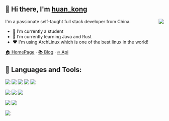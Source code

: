 ## 👋 Hi there, I'm [huan_kong](https://blog.huankong.top) 

<img src="https://img.huankong.top/i/2023/12/26/658abed95c2b8.gif" align="right" />

I'm a passionate self-taught full stack developer from China.
- 🔭 I’m currently a student
- 🌱 I’m currently learning Java and Rust
- ❤  I'm using ArchLinux which is one of the best linux in the world! 

[🏠 HomePage](https://huankong.top) · [📚 Blog](https://blog.huankong.top) · [🔥 Api](https://api.huankong.top)

## 🔨 Languages and Tools:

![](https://img.shields.io/badge/JavaScript-★★★★-F7DF1E?logo=JavaScript&style=flat-square)
![](https://img.shields.io/badge/NodeJS-★★★★-339933?logo=Node.js&style=flat-square)
![](https://img.shields.io/badge/PHP-★★★★-777bb4?logo=PHP&style=flat-square)
![](https://img.shields.io/badge/laravel-★★★★-FF2D20?logo=laravel&style=flat-square)
![](https://img.shields.io/badge/Vue-★★★★-47A248?logo=Vue.js&style=flat-square)

![](https://img.shields.io/badge/ArchLinux-★★★-1793D1?logo=ArchLinux&style=flat-square)
![](https://img.shields.io/badge/TypeScript-★★★-3178C6?logo=TypeScript&style=flat-square)
![](https://img.shields.io/badge/MySQL-★★★-4479A1?logo=MySQL&style=flat-square)

![](https://img.shields.io/badge/Python-★★-3178C6?logo=Python&style=flat-square)
![](https://img.shields.io/badge/Git-★★-F05032?logo=Git&style=flat-square)

![](https://img.shields.io/badge/Rust-★-000000?logo=Rust&style=flat-square)
